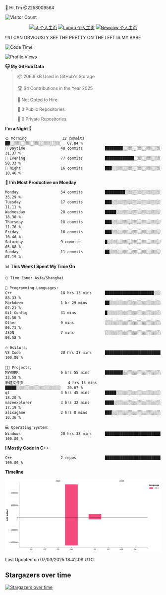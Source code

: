  👋 Hi, I’m @2258009564

![Visitor Count](https://profile-counter.glitch.me/{2258009564}/count.svg)

<!---
2258009564/2258009564 is a ✨ special ✨ repository because its `README.md` (this file) appears on your GitHub profile.
You can click the Preview link to take a look at your changes.
--->

<div align="center">

[![cf 个人主页](https://img.shields.io/badge/codeforces-alisa22580-yellow)](https://codeforces.com/profile/alisa22580)
[![Luogu 个人主页](https://img.shields.io/badge/Luogu-alisa_kujou-blue)](https://www.luogu.com.cn/user/1440708)
[![Newcow 个人主页](https://img.shields.io/badge/nowcoder-lzy-blue)](https://ac.nowcoder.com/acm/contest/profile/51334038)

</div>

!!!U CAN OBVIOUSLY SEE THE PRETTY ON THE LEFT IS MY BABE



<!--START_SECTION:waka-->
![Code Time](http://img.shields.io/badge/Code%20Time-147%20hrs%2022%20mins-blue)

![Profile Views](http://img.shields.io/badge/Profile%20Views-0-blue)

**🐱 My GitHub Data** 

> 📦 206.9 kB Used in GitHub's Storage 
 > 
> 🏆 64 Contributions in the Year 2025
 > 
> 🚫 Not Opted to Hire
 > 
> 📜 3 Public Repositories 
 > 
> 🔑 0 Private Repositories 
 > 
**I'm a Night 🦉** 

```text
🌞 Morning                12 commits          ██░░░░░░░░░░░░░░░░░░░░░░░   07.84 % 
🌆 Daytime                48 commits          ████████░░░░░░░░░░░░░░░░░   31.37 % 
🌃 Evening                77 commits          █████████████░░░░░░░░░░░░   50.33 % 
🌙 Night                  16 commits          ███░░░░░░░░░░░░░░░░░░░░░░   10.46 % 
```
📅 **I'm Most Productive on Monday** 

```text
Monday                   54 commits          █████████░░░░░░░░░░░░░░░░   35.29 % 
Tuesday                  17 commits          ███░░░░░░░░░░░░░░░░░░░░░░   11.11 % 
Wednesday                28 commits          █████░░░░░░░░░░░░░░░░░░░░   18.30 % 
Thursday                 18 commits          ███░░░░░░░░░░░░░░░░░░░░░░   11.76 % 
Friday                   16 commits          ███░░░░░░░░░░░░░░░░░░░░░░   10.46 % 
Saturday                 9 commits           █░░░░░░░░░░░░░░░░░░░░░░░░   05.88 % 
Sunday                   11 commits          ██░░░░░░░░░░░░░░░░░░░░░░░   07.19 % 
```


📊 **This Week I Spent My Time On** 

```text
🕑︎ Time Zone: Asia/Shanghai

💬 Programming Languages: 
C++                      18 hrs 13 mins      ██████████████████████░░░   88.33 % 
Markdown                 1 hr 29 mins        ██░░░░░░░░░░░░░░░░░░░░░░░   07.21 % 
Git Config               31 mins             █░░░░░░░░░░░░░░░░░░░░░░░░   02.56 % 
Other                    9 mins              ░░░░░░░░░░░░░░░░░░░░░░░░░   00.73 % 
JSON                     7 mins              ░░░░░░░░░░░░░░░░░░░░░░░░░   00.58 % 

🔥 Editors: 
VS Code                  20 hrs 38 mins      █████████████████████████   100.00 % 

🐱‍💻 Projects: 
MYWORK                   6 hrs 55 mins       ████████░░░░░░░░░░░░░░░░░   33.58 % 
新建文件夹                    4 hrs 15 mins       █████░░░░░░░░░░░░░░░░░░░░   20.67 % 
qt                       3 hrs 45 mins       █████░░░░░░░░░░░░░░░░░░░░   18.20 % 
mazeexplorer             3 hrs 32 mins       ████░░░░░░░░░░░░░░░░░░░░░   17.19 % 
alisagame                2 hrs 8 mins        ███░░░░░░░░░░░░░░░░░░░░░░   10.36 % 

💻 Operating System: 
Windows                  20 hrs 38 mins      █████████████████████████   100.00 % 
```

**I Mostly Code in C++** 

```text
C++                      2 repos             █████████████████████████   100.00 % 
```



**Timeline**

![Lines of Code chart](https://raw.githubusercontent.com/2258009564/2258009564/main/assets/bar_graph.png)


 Last Updated on 07/03/2025 18:42:09 UTC
<!--END_SECTION:waka-->

## Stargazers over time
[![Stargazers over time](https://starchart.cc/2258009564/2258009564.svg?variant=adaptive)](https://starchart.cc/2258009564/2258009564)

